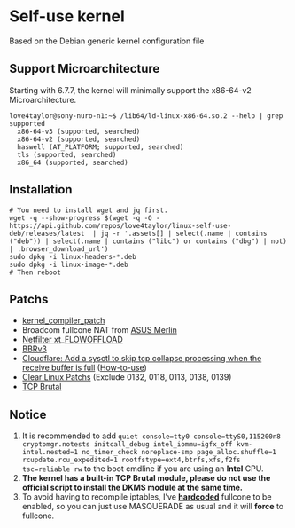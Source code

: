 # Self-use kernel

Based on the Debian generic kernel configuration file

## Support Microarchitecture

Starting with 6.7.7, the kernel will minimally support the x86-64-v2 Microarchitecture.

```
love4taylor@sony-nuro-n1:~$ /lib64/ld-linux-x86-64.so.2 --help | grep supported
  x86-64-v3 (supported, searched)
  x86-64-v2 (supported, searched)
  haswell (AT_PLATFORM; supported, searched)
  tls (supported, searched)
  x86_64 (supported, searched)
```

## Installation

```shell
# You need to install wget and jq first.
wget -q --show-progress $(wget -q -O - https://api.github.com/repos/love4taylor/linux-self-use-deb/releases/latest  | jq -r '.assets[] | select(.name | contains ("deb")) | select(.name | contains ("libc") or contains ("dbg") | not) | .browser_download_url')
sudo dpkg -i linux-headers-*.deb
sudo dpkg -i linux-image-*.deb
# Then reboot
```

## Patchs

- [kernel_compiler_patch](https://github.com/graysky2/kernel_compiler_patch)
- Broadcom fullcone NAT from [ASUS Merlin](https://github.com/RMerl/asuswrt-merlin.ng)
- [Netfilter xt_FLOWOFFLOAD](https://gitlab.com/xanmod/linux-patches/-/blob/master/linux-6.8.y-xanmod/net/netfilter/0002-netfilter-add-xt_FLOWOFFLOAD-target.patch?ref_type=heads)
- [BBRv3](https://gitlab.com/xanmod/linux-patches/-/tree/master/linux-6.8.y-xanmod/net/tcp/bbr3?ref_type=heads)
- [Cloudflare: Add a sysctl to skip tcp collapse processing when the receive  buffer is full](https://gitlab.com/xanmod/linux-patches/-/blob/master/linux-6.8.y-xanmod/net/tcp/cloudflare/0001-tcp-Add-a-sysctl-to-skip-tcp-collapse-processing-whe.patch?ref_type=heads) ([How-to-use](https://blog.cloudflare.com/optimizing-tcp-for-high-throughput-and-low-latency/))
- [Clear Linux Patchs](https://github.com/clearlinux-pkgs/linux) (Exclude 0132, 0118, 0113, 0138, 0139)
- [TCP Brutal](https://gist.github.com/love4taylor/111d56cd2b1dc149cba6d80f617f47b1)

## Notice

1. It is recommended to add `quiet console=tty0 console=ttyS0,115200n8 cryptomgr.notests initcall_debug intel_iommu=igfx_off kvm-intel.nested=1 no_timer_check noreplace-smp page_alloc.shuffle=1 rcupdate.rcu_expedited=1 rootfstype=ext4,btrfs,xfs,f2fs tsc=reliable rw` to the boot cmdline if you are using an **Intel** CPU.
2. **The kernel has a built-in TCP Brutal module, please do not use the official script to install the DKMS module at the same time.**
3. To avoid having to recompile iptables, I've [**hardcoded**](https://github.com/love4taylor/linux-self-use-deb/blob/ad1fcc5bb6c0da7f7584c029584f7a9f82f30ed4/0001-netfilter-nat-add-brcm-fullcone-support-from-ASUS.patch#L245-L249) fullcone to be enabled, so you can just use MASQUERADE as usual and it will **force** to fullcone.

